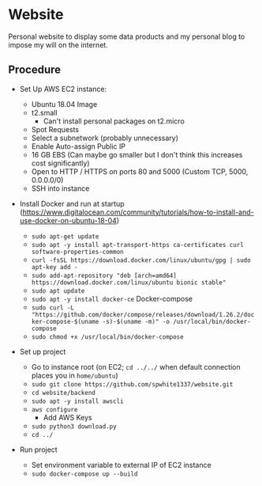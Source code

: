 # Website

Personal website to display some data products and my personal blog to impose my will on the internet. 

## Procedure

- Set Up AWS EC2 instance: 
    - Ubuntu 18.04 Image
    - t2.small
        - Can't install personal packages on t2.micro
    - Spot Requests
    - Select a subnetwork (probably unnecessary)
    - Enable Auto-assign Public IP
    - 16 GB EBS (Can maybe go smaller but I don't think this increases cost significantly)
    - Open to HTTP / HTTPS on ports 80 and 5000 (Custom TCP, 5000, 0.0.0.0/0)
    - SSH into instance
    
- Install Docker and run at startup (https://www.digitalocean.com/community/tutorials/how-to-install-and-use-docker-on-ubuntu-18-04)
    - `sudo apt-get update`
    - `sudo apt -y install apt-transport-https ca-certificates curl software-properties-common`
    - `curl -fsSL https://download.docker.com/linux/ubuntu/gpg | sudo apt-key add -`
    - `sudo add-apt-repository "deb [arch=amd64] https://download.docker.com/linux/ubuntu bionic stable"`
    - `sudo apt update`
    - `sudo apt -y install docker-ce`
    Docker-compose
    - `sudo curl -L "https://github.com/docker/compose/releases/download/1.26.2/docker-compose-$(uname -s)-$(uname -m)" -o /usr/local/bin/docker-compose`
    - `sudo chmod +x /usr/local/bin/docker-compose`
 
- Set up project
    - Go to instance root (on EC2; `cd ../../` when default connection places you in `home/ubuntu`)
    - `sudo git clone https://github.com/spwhite1337/website.git`
    - `cd website/backend`
    - `sudo apt -y install awscli`
    - `aws configure`
        - Add AWS Keys
    - `sudo python3 download.py`
    - `cd ../`

- Run project
    - Set environment variable to external IP of EC2 instance
    - `sudo docker-compose up --build`
